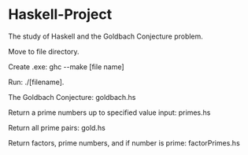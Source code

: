 # Haskell-Project
The study of Haskell and the Goldbach Conjecture problem.


Move to file directory.

Create .exe: ghc --make [file name]

Run: ./[filename].


The Goldbach Conjecture:   goldbach.hs

Return a prime numbers up to specified value input:   primes.hs

Return all prime pairs:   gold.hs

Return factors, prime numbers, and if number is prime:   factorPrimes.hs
